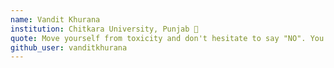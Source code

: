 ```yaml
---
name: Vandit Khurana 
institution: Chitkara University, Punjab 🚩 
quote: Move yourself from toxicity and don't hesitate to say "NO". You'll have a better and peaceful life.
github_user: vanditkhurana
---
```

